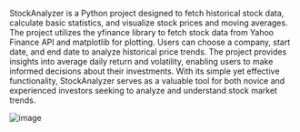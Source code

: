 StockAnalyzer is a Python project designed to fetch historical stock data, calculate basic statistics, and visualize stock prices and moving averages. The project utilizes the yfinance library to fetch stock data from Yahoo Finance API and matplotlib for plotting. Users can choose a company, start date, and end date to analyze historical price trends. The project provides insights into average daily return and volatility, enabling users to make informed decisions about their investments. With its simple yet effective functionality, StockAnalyzer serves as a valuable tool for both novice and experienced investors seeking to analyze and understand stock market trends.


![image](https://github.com/Praneet005/StockAnalyzer/assets/121420706/0487e7d7-0beb-444b-99fd-9ef0d0176ed7)
